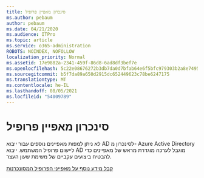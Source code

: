 ```yaml
---
title: סינכרון מאפיין פרופיל
ms.author: pebaum
author: pebaum
ms.date: 04/21/2020
ms.audience: ITPro
ms.topic: article
ms.service: o365-administration
ROBOTS: NOINDEX, NOFOLLOW
localization_priority: Normal
ms.assetid: 17e9882a-2341-459f-86d8-6ad8df3bef7e
ms.openlocfilehash: 5c22e08676272b3db7da0d7bfab64e6f5bfc979303b2a8e74958cd24c7007443
ms.sourcegitcommit: b5f7da89a650d2915dc652449623c78be6247175
ms.translationtype: MT
ms.contentlocale: he-IL
ms.lasthandoff: 08/05/2021
ms.locfileid: "54009789"
---
```

# <a name="profile-property-synchronization"></a>סינכרון מאפיין פרופיל

לא ניתן למפות מאפיינים נוספים עבור ייבוא AD לסינכרון מ- Azure Active Directory ליישום פרופיל המשתמש. ייבוא AD מוגבל לערכה מוגדרת מראש של מאפיינים כדי להבטיח ביצועים עקביים של משימת שעון העצר.
  
[קבל מידע נוסף על מאפייני הפרופיל המסונכרנות](https://go.microsoft.com/fwlink/?linkid=875671)
  

